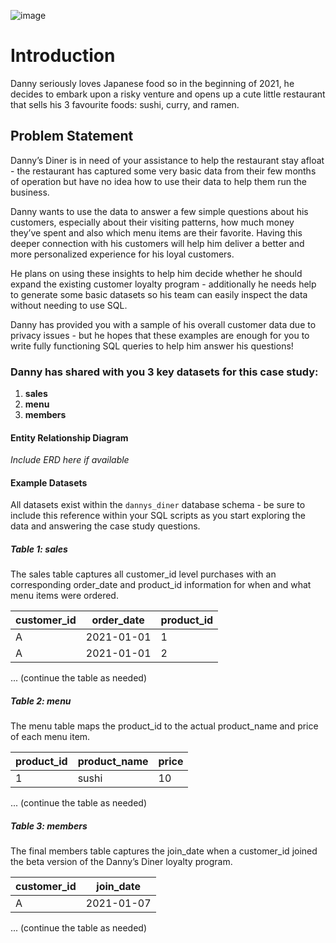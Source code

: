 ![image](https://github.com/wenyulll/sql-cases/assets/110316470/329a19af-3c30-4bf2-8727-56234bc84770)


# Introduction
Danny seriously loves Japanese food so in the beginning of 2021, he decides to embark upon a risky venture and opens up a cute little restaurant that sells his 3 favourite foods: sushi, curry, and ramen.

## Problem Statement
Danny’s Diner is in need of your assistance to help the restaurant stay afloat - the restaurant has captured some very basic data from their few months of operation but have no idea how to use their data to help them run the business.

Danny wants to use the data to answer a few simple questions about his customers, especially about their visiting patterns, how much money they’ve spent and also which menu items are their favorite. Having this deeper connection with his customers will help him deliver a better and more personalized experience for his loyal customers.

He plans on using these insights to help him decide whether he should expand the existing customer loyalty program - additionally he needs help to generate some basic datasets so his team can easily inspect the data without needing to use SQL.

Danny has provided you with a sample of his overall customer data due to privacy issues - but he hopes that these examples are enough for you to write fully functioning SQL queries to help him answer his questions!

### Danny has shared with you 3 key datasets for this case study:
1. **sales**
2. **menu**
3. **members**

#### Entity Relationship Diagram
*Include ERD here if available*

#### Example Datasets
All datasets exist within the `dannys_diner` database schema - be sure to include this reference within your SQL scripts as you start exploring the data and answering the case study questions.

##### Table 1: sales
The sales table captures all customer_id level purchases with an corresponding order_date and product_id information for when and what menu items were ordered.

| customer_id | order_date | product_id |
|-------------|------------|------------|
| A           | 2021-01-01 | 1          |
| A           | 2021-01-01 | 2          |
... (continue the table as needed)

##### Table 2: menu
The menu table maps the product_id to the actual product_name and price of each menu item.

| product_id | product_name | price |
|------------|--------------|-------|
| 1          | sushi        | 10    |
... (continue the table as needed)

##### Table 3: members
The final members table captures the join_date when a customer_id joined the beta version of the Danny’s Diner loyalty program.

| customer_id | join_date   |
|-------------|-------------|
| A           | 2021-01-07  |
... (continue the table as needed)
